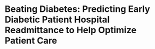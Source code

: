 # Beating Diabetes: Predicting Early Diabetic Patient Hospital Readmittance to Help Optimize Patient Care
